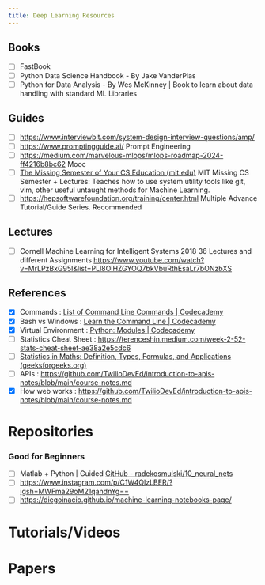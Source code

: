 ```yaml
---
title: Deep Learning Resources
---
```

## Books
- [ ] FastBook 
- [ ] Python Data Science Handbook - By Jake VanderPlas
- [ ] Python for Data Analysis - By Wes McKinney | Book to learn about data handling with standard ML Libraries

## Guides
- [ ] https://www.interviewbit.com/system-design-interview-questions/amp/
- [ ] https://www.promptingguide.ai/ Prompt Engineering
- [ ] https://medium.com/marvelous-mlops/mlops-roadmap-2024-ff4216b8bc62 Mooc 
- [ ] [The Missing Semester of Your CS Education (mit.edu)](https://missing.csail.mit.edu/) MIT Missing CS Semester + Lectures: Teaches how to use system utility tools like git, vim, other useful untaught methods for Machine Learning. 
- [ ] https://hepsoftwarefoundation.org/training/center.html Multiple Advance Tutorial/Guide Series. Recommended

## Lectures
- [ ] Cornell Machine Learning for Intelligent Systems 2018
      36 Lectures and different Assignments
https://www.youtube.com/watch?v=MrLPzBxG95I&list=PLl8OlHZGYOQ7bkVbuRthEsaLr7bONzbXS

## References
- [x] Commands : [List of Command Line Commands | Codecademy](https://www.codecademy.com/article/command-line-commands)
- [x] Bash vs Windows : [Learn the Command Line | Codecademy](https://www.codecademy.com/courses/learn-the-command-line/articles/windows-command-line)
- [x] Virtual Environment : [Python: Modules | Codecademy](https://www.codecademy.com/journeys/computer-science/paths/cscj-22-intro-to-programming/tracks/cscj-22-basic-python-data-structures-and-objects/modules/cscj-22-python-modules/articles/learn-python-pipenv)
- [ ] Statistics Cheat Sheet : https://terenceshin.medium.com/week-2-52-stats-cheat-sheet-ae38a2e5cdc6
- [ ] [Statistics in Maths: Definition, Types, Formulas, and Applications (geeksforgeeks.org)](https://www.geeksforgeeks.org/statistics/)
- [ ] APIs : https://github.com/TwilioDevEd/introduction-to-apis-notes/blob/main/course-notes.md
- [x] How web works : https://github.com/TwilioDevEd/introduction-to-apis-notes/blob/main/course-notes.md

# Repositories
### Good for Beginners
- [ ] Matlab + Python | Guided [GitHub - radekosmulski/10_neural_nets](https://github.com/radekosmulski/10_neural_nets)
- [ ] https://www.instagram.com/p/C1W4QlzLBER/?igsh=MWFma29oM21qandnYg==
- [ ] https://diegoinacio.github.io/machine-learning-notebooks-page/

# Tutorials/Videos

# Papers
